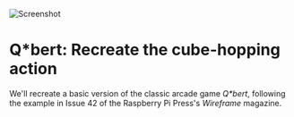 ![Screenshot](screenshot.png)

# Q*bert: Recreate the cube-hopping action

We'll recreate a basic version of the classic arcade game *Q\*bert*,
following the example in Issue 42 of the Raspberry Pi Press's
*Wireframe* magazine.
